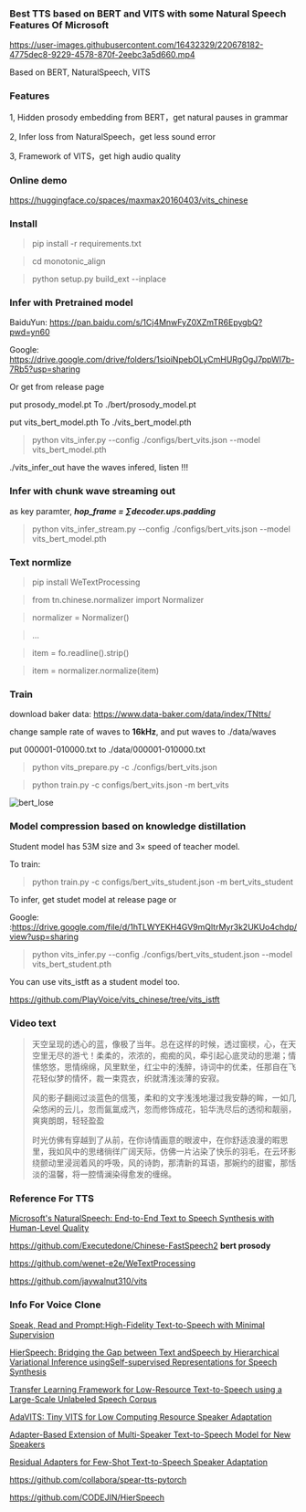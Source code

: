 ### Best TTS based on BERT and VITS with some Natural Speech Features Of Microsoft

https://user-images.githubusercontent.com/16432329/220678182-4775dec8-9229-4578-870f-2eebc3a5d660.mp4


Based on BERT, NaturalSpeech, VITS

### Features
1, Hidden prosody embedding from BERT，get natural pauses in grammar

2, Infer loss from NaturalSpeech，get less sound error

3, Framework of VITS，get high audio quality

### Online demo
https://huggingface.co/spaces/maxmax20160403/vits_chinese

### Install

> pip install -r requirements.txt

> cd monotonic_align

> python setup.py build_ext --inplace

### Infer with Pretrained model

BaiduYun: https://pan.baidu.com/s/1Cj4MnwFyZ0XZmTR6EpygbQ?pwd=yn60

Google: https://drive.google.com/drive/folders/1sioiNpebOLyCmHURgOgJ7ppWI7b-7Rb5?usp=sharing

Or get from release page

put prosody_model.pt To ./bert/prosody_model.pt

put vits_bert_model.pth To ./vits_bert_model.pth

> python vits_infer.py --config ./configs/bert_vits.json --model vits_bert_model.pth

./vits_infer_out have the waves infered, listen !!!

### Infer with chunk wave streaming out

as key paramter, ***hop_frame = ∑decoder.ups.padding***

> python vits_infer_stream.py --config ./configs/bert_vits.json --model vits_bert_model.pth

### Text normlize

> pip install WeTextProcessing

> from tn.chinese.normalizer import Normalizer

> normalizer = Normalizer()

> ...

> item = fo.readline().strip()

> item = normalizer.normalize(item)

### Train
download baker data: https://www.data-baker.com/data/index/TNtts/

change sample rate of waves to **16kHz**, and put waves to ./data/waves

put 000001-010000.txt to ./data/000001-010000.txt

> python vits_prepare.py -c ./configs/bert_vits.json

> python train.py -c configs/bert_vits.json -m bert_vits


![bert_lose](https://user-images.githubusercontent.com/16432329/220883346-c382bea2-1d2f-4a16-b797-2f9e2d2fb639.png)

### Model compression based on knowledge distillation
Student model has 53M size and 3× speed of teacher model.

To train:

> python train.py -c configs/bert_vits_student.json -m bert_vits_student

To infer, get studet model at release page or 

Google: :https://drive.google.com/file/d/1hTLWYEKH4GV9mQltrMyr3k2UKUo4chdp/view?usp=sharing

> python vits_infer.py --config ./configs/bert_vits_student.json --model vits_bert_student.pth

You can use vits_istft as a student model too.

https://github.com/PlayVoice/vits_chinese/tree/vits_istft

### Video text
> 天空呈现的透心的蓝，像极了当年。总在这样的时候，透过窗棂，心，在天空里无尽的游弋！柔柔的，浓浓的，痴痴的风，牵引起心底灵动的思潮；情愫悠悠，思情绵绵，风里默坐，红尘中的浅醉，诗词中的优柔，任那自在飞花轻似梦的情怀，裁一束霓衣，织就清浅淡薄的安寂。
> 
> 风的影子翻阅过淡蓝色的信笺，柔和的文字浅浅地漫过我安静的眸，一如几朵悠闲的云儿，忽而氤氲成汽，忽而修饰成花，铅华洗尽后的透彻和靓丽，爽爽朗朗，轻轻盈盈
> 
> 时光仿佛有穿越到了从前，在你诗情画意的眼波中，在你舒适浪漫的暇思里，我如风中的思绪徜徉广阔天际，仿佛一片沾染了快乐的羽毛，在云环影绕颤动里浸润着风的呼吸，风的诗韵，那清新的耳语，那婉约的甜蜜，那恬淡的温馨，将一腔情澜染得愈发的缠绵。

### Reference For TTS
[Microsoft's NaturalSpeech: End-to-End Text to Speech Synthesis with Human-Level Quality](https://arxiv.org/abs/2205.04421)

https://github.com/Executedone/Chinese-FastSpeech2 **bert prosody**

https://github.com/wenet-e2e/WeTextProcessing

https://github.com/jaywalnut310/vits

### Info For Voice Clone
[Speak, Read and Prompt:High-Fidelity Text-to-Speech with Minimal Supervision](https://arxiv.org/abs/2302.03540)

[HierSpeech: Bridging the Gap between Text andSpeech by Hierarchical Variational Inference usingSelf-supervised Representations for Speech Synthesis](https://openreview.net/forum?id=awdyRVnfQKX)

[Transfer Learning Framework for Low-Resource Text-to-Speech using a Large-Scale Unlabeled Speech Corpus](https://github.com/hcy71o/TransferTTS)

[AdaVITS: Tiny VITS for Low Computing Resource Speaker Adaptation](https://arxiv.org/abs/2206.00208)

[Adapter-Based Extension of Multi-Speaker Text-to-Speech Model for New Speakers](https://arxiv.org/abs/2211.00585)

[Residual Adapters for Few-Shot Text-to-Speech Speaker Adaptation](https://arxiv.org/abs/2210.15868)

https://github.com/collabora/spear-tts-pytorch

https://github.com/CODEJIN/HierSpeech

